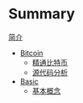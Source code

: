 # Summary
[简介](./README.md)
- [Bitcoin]()
  - [精通比特币](./bitcoin/msbtc.md)
  - [源代码分析](./bitcoin/analysis.md)
- [Basic]()
  - [基本概念](./basic/basic_concept.md)
